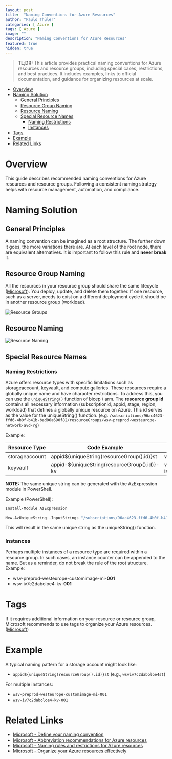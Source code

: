 ```yaml
---
layout: post
title:  "Naming Conventions for Azure Resources"
author: "Paulo Thüler"
categories: [ Azure ]
tags: [ Azure ]
image: ""
description: "Naming Conventions for Azure Resources"
featured: true
hidden: true
---
```


> **TL;DR:**
> This article provides practical naming conventions for Azure resources and resource groups, including special cases, restrictions, and best practices. It includes examples, links to official documentation, and guidance for organizing resources at scale.

- [Overview](#overview)
- [Naming Solution](#naming-solution)
  - [General Principles](#general-principles)
  - [Resource Group Naming](#resource-group-naming)
  - [Resource Naming](#resource-naming)
  - [Special Resource Names](#special-resource-names)
    - [Naming Restrictions](#naming-restrictions)
    - [Instances](#instances)
- [Tags](#tags)
- [Example](#example)
- [Related Links](#related-links)

# Overview

This guide describes recommended naming conventions for Azure resources and resource groups. Following a consistent naming strategy helps with resource management, automation, and compliance.

# Naming Solution

## General Principles

A naming convention can be imagined as a root structure. The further down it goes, the more variations there are. At each level of the root node, there are equivalent alternatives. It is important to follow this rule and **never break** it.

## Resource Group Naming
All the resources in your resource group should share the same lifecycle ([Microsoft](https://learn.microsoft.com/en-us/azure/azure-resource-manager/management/overview#resource-groups)). You deploy, update, and delete them together. If one resource, such as a server, needs to exist on a different deployment cycle it should be in another resource group (workload).

![Resource Groups](https://gitlab.com/diemobiliar/swe/bic/system/bic-system-stack-doc/-/raw/main/docs/modules/ROOT/images/namingconvention-resourcegroups.png?ref_type=heads)

## Resource Naming

![Resource Naming](https://gitlab.com/diemobiliar/swe/bic/system/bic-system-stack-doc/-/raw/main/docs/modules/ROOT/images/namingconvention-resources.png?ref_type=heads)

## Special Resource Names

### Naming Restrictions

Azure offers resource types with specific limitations such as storageaccount, keyvault, and compute galleries. These resources require a globally unique name and have character restrictions. To address this, you can use the [`uniqueString()`](https://learn.microsoft.com/en-us/azure/azure-resource-manager/bicep/bicep-functions-string#uniquestring) function of bicep / arm. The **resource group id** contains all necessary information (subscriptionid, appid, stage, region, workload) that defines a globally unique resource on Azure. This id serves as the value for the uniqueString() function. (e.g. `/subscriptions/96ac4623-ffd6-4b0f-b41b-bad06a690f82/resourceGroups/wsv-preprod-westeurope-network-avd-rg`)

Example:

| Resource Type   | Code Example                              | Result                    | Restriction                                                                                                                                         |
|-----------------|-------------------------------------------|---------------------------|-----------------------------------------------------------------------------------------------------------------------------------------------------|
| storageaccount  | appid${uniqueString(resourceGroup().id)}st | wsv**iv7c2daboloe4**st    | [Microsoft.Storage](https://learn.microsoft.com/en-us/azure/azure-resource-manager/management/resource-name-rules#microsoftstorage)                 |
| keyvault        | appid-${uniqueString(resourceGroup().id)}-kv | wsv-**iv7c2daboloe4**-kv | [Microsoft.KeyVault](https://learn.microsoft.com/en-us/azure/azure-resource-manager/management/resource-name-rules#microsoftkeyvault)               |

**NOTE:** The same unique string can be generated with the AzExpression module in PowerShell.

Example (PowerShell):

```powershell
Install-Module AzExpression

New-AzUniqueString -InputStrings "/subscriptions/96ac4623-ffd6-4b0f-b41b-bad06a690f82/resourceGroups/wsv-preprod-westeurope-network-avd-rg"
```

This will result in the same unique string as the uniqueString() function.

### Instances

Perhaps multiple instances of a resource type are required within a resource group. In such cases, an instance counter can be appended to the name. But as a reminder, do not break the rule of the root structure. Example:

- wsv-preprod-westeurope-customimage-mi-**001**
- wsv-iv7c2daboloe4-kv-**001**

# Tags

If it requires additional information on your resource or resource group, Microsoft recommends to use tags to organize your Azure resources. ([Microsoft](https://learn.microsoft.com/en-us/azure/azure-resource-manager/management/tag-resources))

# Example

A typical naming pattern for a storage account might look like:

- `appid${uniqueString(resourceGroup().id)}st` (e.g., `wsviv7c2daboloe4st`)

For multiple instances:

- `wsv-preprod-westeurope-customimage-mi-001`
- `wsv-iv7c2daboloe4-kv-001`

# Related Links
- [Microsoft - Define your naming convention](https://learn.microsoft.com/en-us/azure/cloud-adoption-framework/ready/azure-best-practices/resource-naming)
- [Microsoft - Abbreviation recommendations for Azure resources](https://learn.microsoft.com/en-us/azure/cloud-adoption-framework/ready/azure-best-practices/resource-abbreviations)
- [Microsoft - Naming rules and restrictions for Azure resources](https://learn.microsoft.com/en-us/azure/azure-resource-manager/management/resource-name-rules)
- [Microsoft - Organize your Azure resources effectively](https://learn.microsoft.com/en-us/azure/cloud-adoption-framework/ready/azure-setup-guide/organize-resources)
